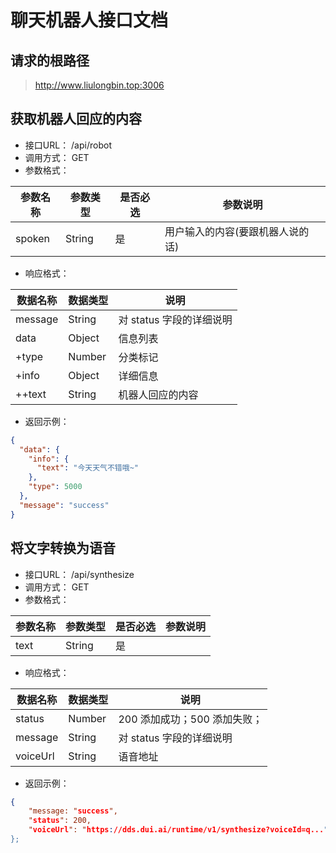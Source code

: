# 聊天机器人接口文档

## 请求的根路径

> http://www.liulongbin.top:3006



## 获取机器人回应的内容

+ 接口URL：  /api/robot
+ 调用方式： GET
+ 参数格式：

| 参数名称   | 参数类型   | 是否必选 | 参数说明              |
| ------ | ------ | ---- | ----------------- |
| spoken | String | 是    | 用户输入的内容(要跟机器人说的话) |

+ 响应格式：

| 数据名称    | 数据类型   | 说明               |
| ------- | ------ | ---------------- |
| message | String | 对 status 字段的详细说明 |
| data    | Object | 信息列表             |
| +type   | Number | 分类标记             |
| +info   | Object | 详细信息             |
| ++text  | String | 机器人回应的内容         |

+ 返回示例：

```json
{
  "data": {
    "info": {
      "text": "今天天气不错哦~"
    },
  	"type": 5000
  },
  "message": "success"
}
```





## 将文字转换为语音

+ 接口URL：  /api/synthesize
+ 调用方式： GET
+ 参数格式：

| 参数名称 | 参数类型   | 是否必选 | 参数说明 |
| ---- | ------ | ---- | ---- |
| text | String | 是    |      |

+ 响应格式：

| 数据名称     | 数据类型   | 说明                 |
| -------- | ------ | ------------------ |
| status   | Number | 200 添加成功；500 添加失败； |
| message  | String | 对 status 字段的详细说明   |
| voiceUrl | String | 语音地址               |

+ 返回示例：

```json
{
    "message: "success",
	"status": 200,
	"voiceUrl": "https://dds.dui.ai/runtime/v1/synthesize?voiceId=q..." // 略
};
```


